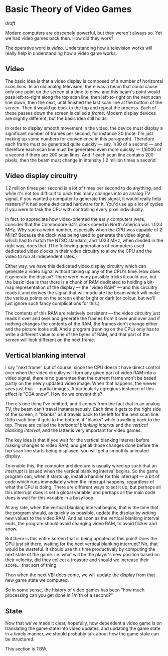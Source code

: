Basic Theory of Video Games
===========================

*draft*

Modern computers are obscenely powerful, but they weren't always so.  Yet
we had video games back then.  How did they work?

The operative word is _video_.  Understanding how a television works will
really help in understanding how a video game works.

Video
-----

The basic idea is that a video display is composed of a number of horizontal
_scan lines_.  In an old analog television, there was a beam that could
cause only one point on the screen at a time to glow, and this beam's point
would pass left-to-right along the top scan line, then left-to-right on the next
scan line down, then the next, until finished the last scan line at the bottom
of the screen.  Then it would go back to the top and repeat the process.  Each
of these passes down the screen is called a _frame_.  Modern display devices
are slightly different, but the basic idea still holds.

In order to display smooth movement in the video, the device must display
a significant number of frames per second, for instance 30 (note: I'm
just making up some numbers for convenience in this paragraph).  Therefore each
frame must be generated quite quickly — say, 1/30 of a second — and therefore
each scan line must be generated even more quickly — 1/6000 of a second if
there are 200 scan lines.  And if each scan line contains 200 pixels, then the
beam must change in intensity 1.2 million times a second.

Video display circuitry
-----------------------

1.2 million times per second is a lot of times per second to do anything,
and while it's not too difficult to pack this many changes into an analog TV
signal, if you wanted a computer to generate this signal, it would really
help matters if it had some dedicated hardware for it.  You'd use up a lot of
cycles if you were to task the CPU with controlling every pixel individually.

In fact, to appreciate how video-oriented the early computers were,
consider that the Commodore 64's clock speed in North America was
1.023 MHz.  Why such a weird number, especially when the CPU was capable
of 2 MHz?  Because the clock was being used to generate the video signal,
which had to match the NTSC standard, and 1.023 MHz, when divided in the
right way, does that.  (The following generations of computers used dedicated
video clocks in their video circuitry to allow the CPU and the video to
run at independent rates.)

Either way, we have this dedicated video display circuitry which can generate
a video signal without taking up any of the CPU's time.  How does it generate
the display?  There were many possible tricks it could use, but the basic
idea is that there is a chunk of RAM dedicated to holding a bit-map
representation of the display — the "video RAM" — and this circuitry reads it
and derives the signal that will modulate the beam which will make the various
points on the screen either bright or dark (or colour, but we'll just ignore
such fancy complications for this.)

The contents of this RAM are relatively persistent — the video circuitry
just reads it over and over and generate the frames from it over and over
and if nothing changes the contents of the RAM, the frames don't change
either and the picture looks still.  And a program (running on the CPU)
only has to write a different value to one of the bytes of RAM, and that
part of the screen will look different on the next frame.

Vertical blanking interval
--------------------------

I say "next frame" but of course, since the CPU doesn't have direct
control over when the video circuitry will turn any given part of video
RAM into a video signal, there is no guarantee that the current frame
won't be based partly on the newly updated video image.  When that happens,
the viewer sees just that — partial images.  A particularly egregious
instance of this effect is "CGA snow".  How do we prevent this?

There's one thing I've omitted, and it comes from the fact that in an
analog TV, the beam can't travel instantaneously.  Each time it gets to
the right side of the screen, it "blanks" as it travels back to the left
for the next scan line.  Ditto each time it gets to the bottom, it "blanks"
while travelling back to the top.  These are called the
_horizontal blanking interval_ and the _vertical blanking interval_, and
the latter is very important for video games.

The key idea is that if you wait for the vertical blanking interval before
making changes to video RAM, and get all those changes done before the
top scan line starts being displayed, you will get a smoothly animated
display.

To enable this, the computer architecture is usually wired up such that
an _interrupt_ is issued when the vertical blanking interval begins.
So the game program can, when it starts up, install a handler for this
interrupt — a bit of code which runs immediately when the interrupt happens,
regardless of what the CPU is doing.
There are different ways to set it up, but perhaps all this interrupt does
is set a global variable, and perhaps all the main code does is wait
for this variable in a busy loop.

At any rate, when the vertical blanking interval begins, that is the time
that the program should, as quickly as possible, update the display by
writing new values to the video RAM.  And as soon as the vertical blanking
interval ends, the program should avoid changing video RAM, to avoid flicker
and snow.

But there is this entire screen that is being updated at this point!
Does the CPU just sit there, waiting for the next vertical blanking
interrupt?  No, that would be wasteful.  It should use this time
productively by computing the next state of the game.  i.e. what will
be the player's new position based on their velocity, did they collect
a treasure and should we increase their score... that sort of thing.

Then when the next VBI does come, we will update the display from that
new game state we computed.

So in some sense, the history of video games has been "how much processing
can you get done in 1/n'th of a second?"

State
-----

Now that we've made it clear, hopefully, how dependent a video game is on
translating the game state into video updates, and updating the game state
in a timely manner, we should probably talk about how the game state can be
structured.

This section is TBW.

